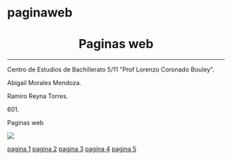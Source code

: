 # paginaweb
<HTML>
<HEAD><TITLE>Portada</TITLE>
</HEAD>

<BODY>
<CENTER><H1>Paginas web</H1></CENTER>
<HR>
<P>Centro de Estudios de Bachillerato 5/11 "Prof Lorenzo Coronado Bouley". 
<P>Abigail Morales Mendoza.
<P>Ramiro Reyna Torres. 
<P>601.
<P>Paginas web


<P><img src="ceb.jpg">


<a href="https://abyvalweb.github.io/pagina1/">pagina 1</a>
<a href="https://abyvalweb.github.io/pagina2/">pagina 2</a>
<a href="https://abyvalweb.github.io/pagina3/">pagina 3</a>
<a href="https://abyvalweb.github.io/pagina4/">pagina 4</a>
<a href="https://abyvalweb.github.io/pagina5/">pagina 5</a>





